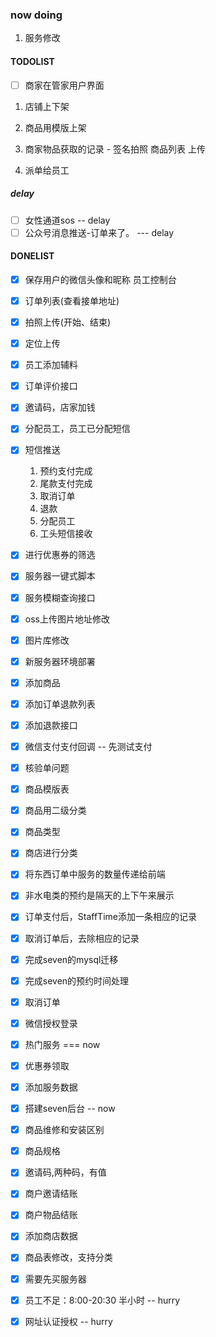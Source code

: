 ### now doing
1. 服务修改

#### TODOLIST 

- [ ] 商家在管家用户界面
1. 店铺上下架
2. 商品用模版上架
3. 商家物品获取的记录 - 签名拍照 商品列表 上传


4. 派单给员工


##### delay
- [ ] 女性通道sos   -- delay
- [ ] 公众号消息推送-订单来了。  --- delay

#### DONELIST 
<!-- 服务规格 -->
<!-- 微信图片上传 -->
<!-- 订单创建接口修改 -->
<!-- 员工获取订单列表接口倒叙 -->
<!-- 订单详情 -- android -->
<!-- 位置上传 -->
<!-- 打电话 -->
<!-- 开地图 -->
<!-- 退出登录 -->
<!-- 个人信息展示 -->
<!-- 3. 服务详情 -->
<!-- 4. 商城的商品类别 -->
<!-- 5. 员工位置 -->
<!-- 1. 服务评价 -->
- [x] 保存用户的微信头像和昵称
  员工控制台
- [x] 订单列表(查看接单地址)
- [x] 拍照上传(开始、结束)
- [x] 定位上传
- [x] 员工添加辅料

- [x] 订单评价接口
- [x] 邀请码，店家加钱
- [x] 分配员工，员工已分配短信
- [x] 短信推送 
    1. 预约支付完成
    2. 尾款支付完成
    3. 取消订单
    4. 退款
    5. 分配员工
    1. 工头短信接收
- [x] 进行优惠券的筛选
- [x] 服务器一键式脚本
- [x] 服务模糊查询接口
- [x] oss上传图片地址修改
- [x] 图片库修改
- [x] 新服务器环境部署
- [x] 添加商品
- [x] 添加订单退款列表
- [x] 添加退款接口
- [x] 微信支付支付回调 -- 先测试支付
- [x] 核验单问题
- [x] 商品模版表
- [x] 商品用二级分类
- [x] 商品类型
- [x] 商店进行分类
- [x] 将东西订单中服务的数量传递给前端
- [x] 非水电类的预约是隔天的上下午来展示
- [x] 订单支付后，StaffTime添加一条相应的记录
- [x] 取消订单后，去除相应的记录
- [x] 完成seven的mysql迁移
- [x] 完成seven的预约时间处理
- [x] 取消订单
- [x] 微信授权登录
- [x] 热门服务  === now
- [x] 优惠券领取
- [x] 添加服务数据
- [x] 搭建seven后台 -- now
- [x] 商品维修和安装区别
- [x] 商品规格
- [x] 邀请码,两种码，有值
- [x] 商户邀请结账
- [x] 商户物品结账
- [x] 添加商店数据
- [x] 商品表修改，支持分类
- [x] 需要先买服务器
- [x] 员工不足：8:00-20:30  半小时 -- hurry
- [x] 网址认证授权 -- hurry


